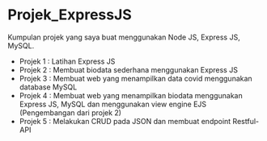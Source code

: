 # Projek_ExpressJS
Kumpulan projek yang saya buat menggunakan Node JS, Express JS, MySQL.
- Projek 1 : Latihan Express JS
- Projek 2 : Membuat biodata sederhana menggunakan Express JS
- Projek 3 : Membuat web yang menampilkan data covid menggunakan database MySQL
- Projek 4 : Membuat web yang menampilkan biodata menggunakan Express JS, MySQL dan menggunakan view engine EJS (Pengembangan dari projek 2)
- Projek 5 : Melakukan CRUD pada JSON dan membuat endpoint Restful-API
